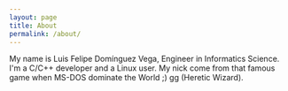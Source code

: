 ```yaml
---
layout: page
title: About
permalink: /about/
---
```


My name is Luis Felipe Domínguez Vega, Engineer in Informatics Science. I'm a C/C++ developer and a Linux user. My nick come from that famous game when MS-DOS dominate the World ;) gg (Heretic Wizard).
